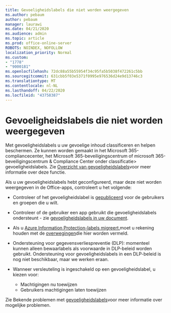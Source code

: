 ```yaml
---
title: Gevoeligheidslabels die niet worden weergegeven
ms.author: pebaum
author: pebaum
manager: laurawi
ms.date: 04/21/2020
ms.audience: admin
ms.topic: article
ms.prod: office-online-server
ROBOTS: NOINDEX, NOFOLLOW
localization_priority: Normal
ms.custom:
- "1778"
- "9000181"
ms.openlocfilehash: 72dc88a55b55954f34c95fa5b5038f472261c5bb
ms.sourcegitcommit: 631cbb5f03e5371f0995e976536d24e9d13746c3
ms.translationtype: MT
ms.contentlocale: nl-NL
ms.lasthandoff: 04/22/2020
ms.locfileid: "43758387"
---
```

# <a name="sensitivity-labels-not-appearing"></a>Gevoeligheidslabels die niet worden weergegeven

Met gevoeligheidslabels u uw gevoelige inhoud classificeren en helpen beschermen. Ze kunnen worden gemaakt in het Microsoft 365-compliancecenter, het Microsoft 365-beveiligingscentrum of microsoft 365-beveiligingscentrum & Compliance Center onder classificatie> gevoeligheidslabels. Zie [Overzicht van gevoeligheidslabels](https://docs.microsoft.com/office365/securitycompliance/sensitivity-labels)voor meer informatie over deze functie.

Als u uw gevoeligheidslabels hebt geconfigureerd, maar deze niet worden weergegeven in de Office-apps, controleert u het volgende:

- Controleer of het gevoeligheidslabel is [gepubliceerd](https://docs.microsoft.com/Office365/SecurityCompliance/sensitivity-labels#what-label-policies-can-do) voor de gebruikers en groepen die u wilt.

- Controleer of de gebruiker een app gebruikt die gevoeligheidslabels ondersteunt - zie [gevoeligheidslabels in uw document](https://support.office.com/article/apply-sensitivity-labels-to-your-documents-and-email-within-office-2f96e7cd-d5a4-403b-8bd7-4cc636bae0f9?#bkmk_whereavailable).

- Als u [Azure Information Protection-labels migreert,](https://docs.microsoft.com/azure/information-protection/configure-policy-migrate-labels)moet u rekening houden met de [overwegingen](https://docs.microsoft.com/azure/information-protection/configure-policy-migrate-labels#considerations-for-unified-labels)die hier worden vermeld.

- Ondersteuning voor gegevensverliespreventie (DLP): momenteel kunnen alleen bewaarlabels als voorwaarde in DLP-beleid worden gebruikt.  Ondersteuning voor gevoeligheidslabels in een DLP-beleid is nog niet beschikbaar, maar we werken eraan.

- Wanneer versleuteling is ingeschakeld op een gevoeligheidslabel, u kiezen voor:
    - Machtigingen nu toewijzen
    - Gebruikers machtigingen laten toewijzen


Zie Bekende problemen met [gevoeligheidslabels](https://support.office.com/article/known-issues-with-sensitivity-labels-in-office-b169d687-2bbd-4e21-a440-7da1b2743edc)voor meer informatie over mogelijke problemen.